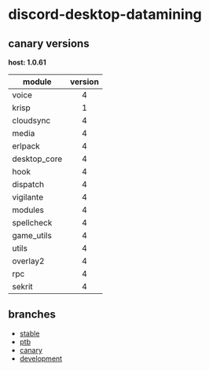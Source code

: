 # discord-desktop-datamining

## canary versions

**host: 1.0.61**

| module | version |
| ------ | :-----: |
| voice | 4 |
| krisp | 1 |
| cloudsync | 4 |
| media | 4 |
| erlpack | 4 |
| desktop_core | 4 |
| hook | 4 |
| dispatch | 4 |
| vigilante | 4 |
| modules | 4 |
| spellcheck | 4 |
| game_utils | 4 |
| utils | 4 |
| overlay2 | 4 |
| rpc | 4 |
| sekrit | 4 |

## branches

- [stable](https://github.com/OpenAsar/discord-desktop-datamining/tree/stable)
- [ptb](https://github.com/OpenAsar/discord-desktop-datamining/tree/ptb)
- [canary](https://github.com/OpenAsar/discord-desktop-datamining/tree/canary)
- [development](https://github.com/OpenAsar/discord-desktop-datamining/tree/development)